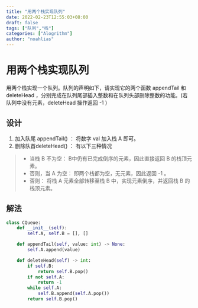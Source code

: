 ```yaml
---
title: "用两个栈实现队列"
date: 2022-02-23T12:55:03+08:00
draft: false
tags: ["队列","栈"]
categories: ["Alogrithm"]
author: "noahlias"
---
```


# 用两个栈实现队列

用两个栈实现一个队列。队列的声明如下，请实现它的两个函数 appendTail 和 deleteHead ，分别完成在队列尾部插入整数和在队列头部删除整数的功能。(若队列中没有元素，deleteHead 操作返回 -1 )

## 设计

1. 加入队尾 appendTail() ： 将数字 val 加入栈 A 即可。
2. 删除队首deleteHead() ： 有以下三种情况
  > - 当栈 B 不为空： B中仍有已完成倒序的元素，因此直接返回 B 的栈顶元素。
  > - 否则，当 A 为空： 即两个栈都为空，无元素，因此返回 -1 。
  > - 否则： 将栈 A 元素全部转移至栈 B 中，实现元素倒序，并返回栈 B 的栈顶元素。

## 解法

```python
class CQueue:
    def __init__(self):
        self.A, self.B = [], []

    def appendTail(self, value: int) -> None:
        self.A.append(value)

    def deleteHead(self) -> int:
        if self.B:
            return self.B.pop()
        if not self.A:
            return -1
        while self.A:
            self.B.append(self.A.pop())
        return self.B.pop()
```